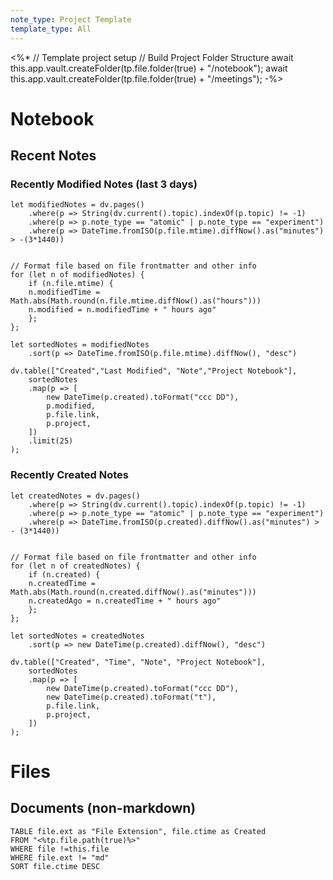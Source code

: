 ```yaml
---
note_type: Project Template
template_type: All
---
```

<%*
// Template project setup 
// Build Project Folder Structure
await this.app.vault.createFolder(tp.file.folder(true) + "/notebook");
await this.app.vault.createFolder(tp.file.folder(true) + "/meetings");
-%>
# Notebook



## Recent Notes 
### Recently Modified Notes (last 3 days)
``` dataviewjs
let modifiedNotes = dv.pages()
	.where(p => String(dv.current().topic).indexOf(p.topic) != -1)
	.where(p => p.note_type == "atomic" | p.note_type == "experiment")
	.where(p => DateTime.fromISO(p.file.mtime).diffNow().as("minutes") > -(3*1440))


// Format file based on file frontmatter and other info
for (let n of modifiedNotes) {
	if (n.file.mtime) {
	n.modifiedTime = Math.abs(Math.round(n.file.mtime.diffNow().as("hours")))
	n.modified = n.modifiedTime + " hours ago"
	};
};

let sortedNotes = modifiedNotes
	.sort(p => DateTime.fromISO(p.file.mtime).diffNow(), "desc")

dv.table(["Created","Last Modified", "Note","Project Notebook"],
    sortedNotes
    .map(p => [
		new DateTime(p.created).toFormat("ccc DD"),
		p.modified,
		p.file.link,
        p.project,
    ])
    .limit(25)
);
```
### Recently Created Notes
``` dataviewjs
let createdNotes = dv.pages()
	.where(p => String(dv.current().topic).indexOf(p.topic) != -1)
	.where(p => p.note_type == "atomic" | p.note_type == "experiment")
	.where(p => DateTime.fromISO(p.created).diffNow().as("minutes") > - (3*1440))


// Format file based on file frontmatter and other info
for (let n of createdNotes) {
	if (n.created) {
	n.createdTime = Math.abs(Math.round(n.created.diffNow().as("minutes")))
	n.createdAgo = n.createdTime + " hours ago"
	};
};

let sortedNotes = createdNotes
	.sort(p => new DateTime(p.created).diffNow(), "desc")

dv.table(["Created", "Time", "Note", "Project Notebook"],
    sortedNotes
    .map(p => [
		new DateTime(p.created).toFormat("ccc DD"),
		new DateTime(p.created).toFormat("t"),
		p.file.link,
        p.project,
    ])
);
```
# Files 
## Documents (non-markdown)
```dataview
TABLE file.ext as "File Extension", file.ctime as Created
FROM "<%tp.file.path(true)%>"
WHERE file !=this.file
WHERE file.ext != "md"
SORT file.ctime DESC
```

